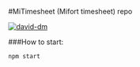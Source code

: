 #MiTimesheet (Mifort timesheet) repo

[![david-dm](https://david-dm.org/mifort-org/mifort-timesheet.svg?theme=shields.io)](https://david-dm.org/mifort-org/mifort-timesheet/)

###How to start:
``` bash
npm start
```
